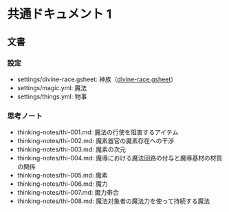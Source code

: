 # 共通ドキュメント 1
## 文書
### 設定
- settings/divine-race.gsheet: 神族（[divine-race.gsheet](settings/divine-race.gsheet)）
- settings/magic.yml:          魔法
- settings/things.yml:         物事

### 思考ノート
- thinking-notes/thi-001.md: 魔法の行使を阻害するアイテム
- thinking-notes/thi-002.md: 魔素器官の魔素存在への干渉
- thinking-notes/thi-003.md: 魔素の次元
- thinking-notes/thi-004.md: 魔導における魔法回路の付与と魔導基材の材質の関係
- thinking-notes/thi-005.md: 魔素
- thinking-notes/thi-006.md: 魔力
- thinking-notes/thi-007.md: 魔力帯合
- thinking-notes/thi-008.md: 魔法対象者の魔法力を使って持続する魔法
